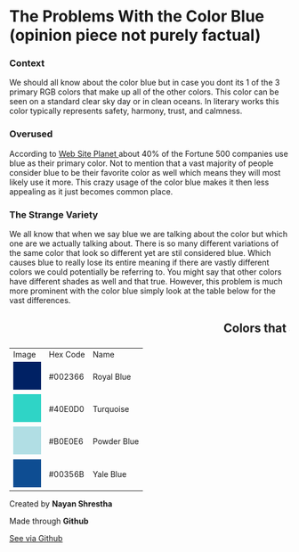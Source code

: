 <HTML>

<head>
<h1> The Problems With the Color Blue (opinion piece not purely factual) </h1>
</head>

<body>
  <h3> Context </h3>
  <p> We should all know about the color blue but in case you dont its 1 of the 3 primary RGB colors that make up all of the other colors. This color can be seen on a standard clear sky day or in clean oceans. In literary works this color typically represents safety, harmony, trust, and calmness. </p>

  <h3> Overused </h3>
  <p> According to <a href = "https://www.websiteplanet.com/blog/logo-design-stats/"> Web Site Planet </a> about 40% of the Fortune 500 companies use blue as their primary color. Not to mention that a vast majority of people consider blue to be their favorite color as well which means they will most likely use it more. This crazy usage of the color blue makes it then less appealing as it just becomes common place. </p>
<h3> The Strange Variety </h3>
<p> We all know that when we say blue we are talking about the color but which one are we actually talking about. There is so many different variations of the same color that look so different yet are stil considered blue. Which causes blue to really lose its entire meaning if there are vastly different colors we could potentially be referring to. You might say that other colors have different shades as well and that true. However, this problem is much more prominent with the color blue simply look at the table below for the vast differences.  </p>

<table> 
<h2><marquee> Colors that are blue but not really blue (insane moving text 😱😱😱) </marquee></h2>
<tr>
  <td> Image </td>
  <td> Hex Code</td>
  <td> Name</td>
</tr>
<tr> 
  <td> <img src = "royalblue.jpg" alt ="Royal Blue" width = 50 height = 50> </td>
  <td>  #002366  </td>
  <td> Royal Blue </td>
</tr>
<tr>
  <td> <img src = "turquoise.jpg" alt = "Turquoise" width = 50 height = 50> </td>
  <td> #40E0D0  </td>
  <td> Turquoise </td>
</tr>
<tr>
  <td> <img src = "powderblue.jpg" alt = "Powder Blue" width = 50 height = 50> </td>
  <td> #B0E0E6 </td>
  <td> Powder Blue </td>
</tr>
  <tr>
  <td> <img src = "yaleblue.jpg" alt = "Yale Blue" width = 50 height = 50> </td>
  <td> #00356B </td>
  <td> Yale Blue </td>
</tr>
</table>
</body>
<footer>
  <p> Created by <b> Nayan Shrestha </b> </p>
  <p> Made through <b> Github </b>  </p>
  <p> <a href = "https://github.com/Real-NayanShrestha/Actual-Website"> See via Github </a> </p>
</footer>
</HTML>


